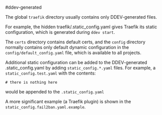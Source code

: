 #ddev-generated

The global `traefik` directory usually contains only DDEV-generated files.

For example, the hidden traefik/.static_config.yaml gives Traefik its static configuration,
which is generated during `ddev start`.

The `certs` directory contains default certs, and the `config` directory normally contains only
default dynamic configuration in the `config/default_config.yaml` file, which is available
to all projects.

Additional static configuration can be added to the DDEV-generated .static_config.yaml by 
adding `static_config.*.yaml` files. For example, a `static_config.test.yaml` with the contents:

```
# there is nothing here
```

would be appended to the `.static_config.yaml`

A more significant example (a Traefik plugin) is shown in the `static_config.fail2ban.yaml.example`.

